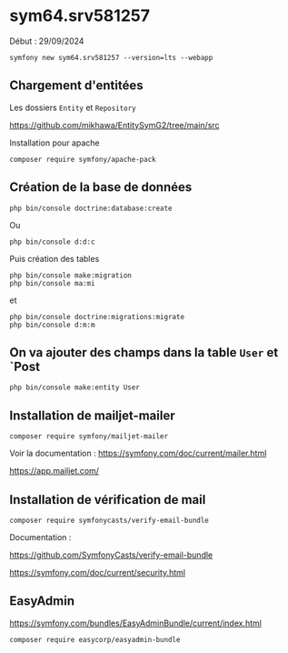 # sym64.srv581257

Début : 29/09/2024

    symfony new sym64.srv581257 --version=lts --webapp

## Chargement d'entitées

Les dossiers `Entity` et `Repository`

https://github.com/mikhawa/EntitySymG2/tree/main/src

Installation pour apache

    composer require symfony/apache-pack

## Création de la base de données

    php bin/console doctrine:database:create

Ou

    php bin/console d:d:c

Puis création des tables

    php bin/console make:migration
    php bin/console ma:mi

et

    php bin/console doctrine:migrations:migrate
    php bin/console d:m:m

## On va ajouter des champs dans la table `User` et `Post


    php bin/console make:entity User


## Installation de mailjet-mailer

    composer require symfony/mailjet-mailer

Voir la documentation : https://symfony.com/doc/current/mailer.html

https://app.mailjet.com/

## Installation de vérification de mail

    composer require symfonycasts/verify-email-bundle

Documentation :

https://github.com/SymfonyCasts/verify-email-bundle

https://symfony.com/doc/current/security.html


## EasyAdmin

https://symfony.com/bundles/EasyAdminBundle/current/index.html

    composer require easycorp/easyadmin-bundle

